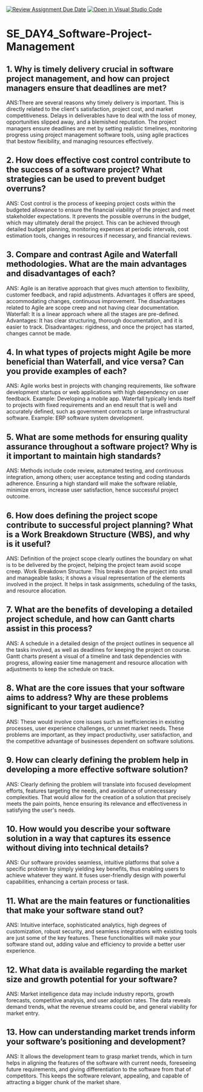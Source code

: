 [![Review Assignment Due Date](https://classroom.github.com/assets/deadline-readme-button-22041afd0340ce965d47ae6ef1cefeee28c7c493a6346c4f15d667ab976d596c.svg)](https://classroom.github.com/a/9pw6JKcu)
[![Open in Visual Studio Code](https://classroom.github.com/assets/open-in-vscode-2e0aaae1b6195c2367325f4f02e2d04e9abb55f0b24a779b69b11b9e10269abc.svg)](https://classroom.github.com/online_ide?assignment_repo_id=15673387&assignment_repo_type=AssignmentRepo)
# SE_DAY4_Software-Project-Management
## 1. Why is timely delivery crucial in software project management, and how can project managers ensure that deadlines are met?
ANS:There are several reasons why timely delivery is important. This is directly related to the client's satisfaction, project cost, and market competitiveness. Delays in deliverables have to deal with the loss of money, opportunities slipped away, and a blemished reputation. The project managers ensure deadlines are met by setting realistic timelines, monitoring progress using project management software tools, using agile practices that bestow flexibility, and managing resources effectively.
## 2. How does effective cost control contribute to the success of a software project? What strategies can be used to prevent budget overruns?
ANS: Cost control is the process of keeping project costs within the budgeted allowance to ensure the financial viability of the project and meet stakeholder expectations. It prevents the possible overruns in the budget, which may ultimately derail the project. This can be achieved through detailed budget planning, monitoring expenses at periodic intervals, cost estimation tools, changes in resources if necessary, and financial reviews.
## 3. Compare and contrast Agile and Waterfall methodologies. What are the main advantages and disadvantages of each?
ANS: Agile is an iterative approach that gives much attention to flexibility, customer feedback, and rapid adjustments. Advantages it offers are speed, accommodating changes, continuous improvement. The disadvantages related to Agile are scope creep and not having clear documentation. Waterfall: It is a linear approach where all the stages are pre-defined. Advantages: It has clear structuring, thorough documentation, and it is easier to track. Disadvantages: rigidness, and once the project has started, changes cannot be made.
## 4. In what types of projects might Agile be more beneficial than Waterfall, and vice versa? Can you provide examples of each?
ANS: Agile works best in projects with changing requirements, like software development startups or web applications with high dependency on user feedback. Example: Developing a mobile app. Waterfall typically lends itself to projects with fixed requirements and an end result that is well and accurately defined, such as government contracts or large infrastructural software. Example: ERP software system development.
## 5. What are some methods for ensuring quality assurance throughout a software project? Why is it important to maintain high standards?
ANS: Methods include code review, automated testing, and continuous integration, among others; user acceptance testing and coding standards adherence. Ensuring a high standard will make the software reliable, minimize errors, increase user satisfaction, hence successful project outcome.
## 6. How does defining the project scope contribute to successful project planning? What is a Work Breakdown Structure (WBS), and why is it useful?
ANS: Definition of the project scope clearly outlines the boundary on what is to be delivered by the project, helping the project team avoid scope creep. Work Breakdown Structure: This breaks down the project into small and manageable tasks; it shows a visual representation of the elements involved in the project. It helps in task assignments, scheduling of the tasks, and resource allocation.
## 7. What are the benefits of developing a detailed project schedule, and how can Gantt charts assist in this process?
ANS: A schedule in a detailed design of the project outlines in sequence all the tasks involved, as well as deadlines for keeping the project on course. Gantt charts present a visual of a timeline and task dependencies with progress, allowing easier time management and resource allocation with adjustments to keep the schedule on track.
## 8. What are the core issues that your software aims to address? Why are these problems significant to your target audience?
ANS: These would involve core issues such as inefficiencies in existing processes, user experience challenges, or unmet market needs. These problems are important, as they impact productivity, user satisfaction, and the competitive advantage of businesses dependent on software solutions.
## 9. How can clearly defining the problem help in developing a more effective software solution?
ANS: Clearly defining the problem will translate into focused development efforts, features targeting the needs, and avoidance of unnecessary complexities. That would allow for the creation of a solution that precisely meets the pain points, hence ensuring its relevance and effectiveness in satisfying the user's needs.
## 10. How would you describe your software solution in a way that captures its essence without diving into technical details?
ANS: Our software provides seamless, intuitive platforms that solve a specific problem by simply yielding key benefits, thus enabling users to achieve whatever they want. It fuses user-friendly design with powerful capabilities, enhancing a certain process or task.
## 11. What are the main features or functionalities that make your software stand out?
ANS: Intuitive interface, sophisticated analytics, high degrees of customization, robust security, and seamless integrations with existing tools are just some of the key features. These functionalities will make your software stand out, adding value and efficiency to provide a better user experience.
## 12. What data is available regarding the market size and growth potential for your software?
ANS: Market intelligence data may include industry reports, growth forecasts, competitive analysis, and user adoption rates. The data reveals demand trends, what the revenue streams could be, and general viability for market entry.
## 13. How can understanding market trends inform your software’s positioning and development?
ANS: It allows the development team to grasp market trends, which in turn helps in aligning the features of the software with current needs, foreseeing future requirements, and giving differentiation to the software from that of competitors. This keeps the software relevant, appealing, and capable of attracting a bigger chunk of the market share.

